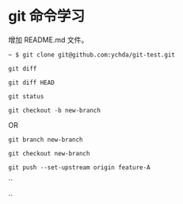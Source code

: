 # git 命令学习
增加 README.md 文件。

`~ $ git clone git@github.com:ychda/git-test.git`

`git diff`

`git diff HEAD`

`git status`

`git checkout -b new-branch`

OR

`git branch new-branch`

`git checkout new-branch`

`git push --set-upstream origin feature-A`

``

``

